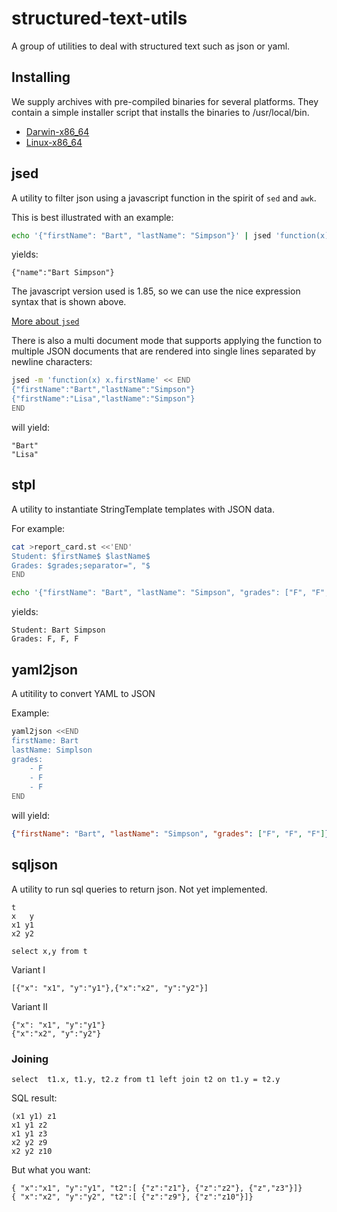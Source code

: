 # structured-text-utils

A group of utilities to deal with structured text such as json or yaml.

## Installing

We supply archives with pre-compiled binaries for several platforms.
They contain a simple installer
script that installs the binaries to /usr/local/bin.

* [Darwin-x86_64](http://www.programmiersportgruppe.org/files/2013/02/structured-text-utils-0.1-Darwin-x86_64.tar.bz2)
* [Linux-x86_64](http://www.programmiersportgruppe.org/files/2013/02/structured-text-utils-0.1-Linux-x86_64.tar_.bz2)

## jsed


A utility to filter json using a javascript function in the spirit of `sed` and `awk`.

This is best illustrated with an example:

~~~ .bash
echo '{"firstName": "Bart", "lastName": "Simpson"}' | jsed 'function(x) ({name: x.firstName + " " + x.lastName})'
~~~

yields:

~~~
{"name":"Bart Simpson"}
~~~


The javascript version used is 1.85, so we can use the nice expression syntax that is shown above.

[More about `jsed`](jsed/readme.markdown)

There is also a multi document mode that supports applying the function to multiple JSON documents that are
rendered into single lines separated by newline characters:

~~~~ .bash
jsed -m 'function(x) x.firstName' << END
{"firstName":"Bart","lastName":"Simpson"}
{"firstName":"Lisa","lastName":"Simpson"}
END
~~~~

will yield:

~~~
"Bart"
"Lisa"
~~~

## stpl

A utility to instantiate StringTemplate templates with JSON data.

For example:

~~~ .bash
cat >report_card.st <<'END'
Student: $firstName$ $lastName$
Grades: $grades;separator=", "$
END

echo '{"firstName": "Bart", "lastName": "Simpson", "grades": ["F", "F", "F"]}' | stpl -t report_card.st
~~~

yields:

~~~
Student: Bart Simpson
Grades: F, F, F
~~~


## yaml2json

A utitility to convert YAML to JSON

Example:

~~~ .bash
yaml2json <<END
firstName: Bart
lastName: Simplson
grades:
    - F
    - F
    - F
END
~~~

will yield:

~~~ .json
{"firstName": "Bart", "lastName": "Simpson", "grades": ["F", "F", "F"]}
~~~


## sqljson

A utility to run sql queries to return json. Not yet implemented.

~~~~
t
x   y
x1 y1
x2 y2
~~~~

~~~
select x,y from t
~~~~

Variant I
~~~~
[{"x": "x1", "y":"y1"},{"x":"x2", "y":"y2"}]
~~~~

Variant II
~~~
{"x": "x1", "y":"y1"}
{"x":"x2", "y":"y2"}
~~~

### Joining

~~~
select  t1.x, t1.y, t2.z from t1 left join t2 on t1.y = t2.y
~~~

SQL result:
~~~
(x1 y1) z1
x1 y1 z2
x1 y1 z3
x2 y2 z9
x2 y2 z10
~~~

But what you want:

~~~
{ "x":"x1", "y":"y1", "t2":[ {"z":"z1"}, {"z":"z2"}, {"z","z3"}]}
{ "x":"x2", "y":"y2", "t2":[ {"z":"z9"}, {"z":"z10"}]}
~~~








